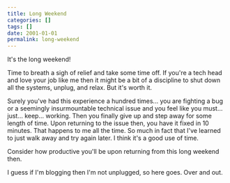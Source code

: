 ```yaml
---
title: Long Weekend
categories: []
tags: []
date: 2001-01-01
permalink: long-weekend
---
```


It's the long weekend!
<!-- xmore -->

Time to breath a sigh of relief and take some time off. If you're a tech head and love your job like me then it might be a bit of a discipline to shut down all the systems, unplug, and relax. But it's worth it.

Surely you've had this experience a hundred times... you are fighting a bug or a seemingly insurmountable technical issue and you feel like you must... just... keep... working. Then you finally give up and step away for some length of time. Upon returning to the issue then, you have it fixed in 10 minutes. That happens to me all the time. So much in fact that I've learned to just walk away and try again later. I think it's a good use of time.

Consider how productive you'll be upon returning from this long weekend then.

I guess if I'm blogging then I'm not unplugged, so here goes. Over and out.